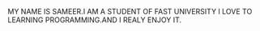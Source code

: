 MY NAME IS SAMEER.I AM A STUDENT OF  FAST UNIVERSITY
I LOVE TO LEARNING  PROGRAMMING.AND I  REALY  ENJOY IT.
